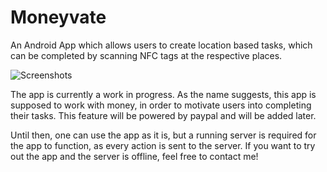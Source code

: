 # Moneyvate
An Android App which allows users to create location based tasks, which can be completed by scanning NFC tags at the respective places.

![Screenshots](https://i.imgur.com/pa8CHUU.png)

The app is currently a work in progress. 
As the name suggests, this app is supposed to work with money, in order to motivate users into completing their tasks. This feature
will be powered by paypal and will be added later. 

Until then, one can use the app as it is, but a running server is required for the app to function, as every action is sent to
the server. 
If you want to try out the app and the server is offline, feel free to contact me!
